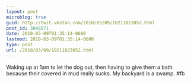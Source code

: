 ```yaml
---
layout: post
microblog: true
guid: http://twit.vmstan.com/2010/03/09/10211023052.html
post_id: 3048571
date: 2010-03-09T01:35:14-0600
lastmod: 2010-03-09T01:35:14-0600
type: post
url: /2010/03/09/10211023052.html
---
```

Waking up at 1am to let the dog out, then having to give them a bath because their covered in mud really sucks. My backyard is a swamp. #fb
